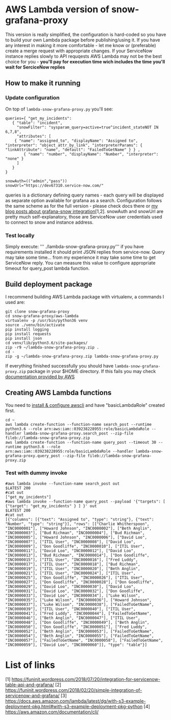 # AWS Lambda version of snow-grafana-proxy

This version is really simplified, the configuration is hard-coded so you have to build your own Lambda package before publishing/using it. If you have any interest in making it more comfortable - let me know or (preferable) create a merge request with appropriate changes. If your ServiceNow instance replies slowly to API requqests  AWS Lambda may not be the best choice for you - **you'll pay for execution time wich includes the time you'll wait for SerciceNow replies**

## How to make it running
### Update configuration 
On top of `lambda-snow-grafana-proxy.py` you'll see:
```
queries={ "get_my_incidents": 
   { "table": "incident", 
     "snowFilter": "sysparam_query=active=true^incident_stateNOT IN 6,7,8", 
     "attributes": [ 
	{ "name": "assigned_to", "displayName": "Assigned to", "interpreter": "object_attr_by_link", "interpreterParams": { "linkAttribute": "name", "default": "FailedToGetName" } } , 
        { "name": "number", "displayName": "Number", "interpreter": "none" } 
     ] 
   } 
}

snowAuth=(("admin","pass"))
snowUrl="https://dev67310.service-now.com/"
```
queries is a dictionary defining query names - each query will be displayed as separate option available for grafana as a search. Configuration follows the same scheme as for the full version - please check docs there or [my blog posts about grafana-snow integration](https://funinit.wordpress.com/tag/servicenow/)[1,2]. 
snowAuth and snowUrl are pretty much self-explanatory, those are ServiceNow user credentials used to connect to snow and instance address.
### Test locally
Simply execute: ''' ./lambda-snow-grafana-proxy.py''' if you have requirements installed it should print JSON replies from service-now. Query may take some time... from my experience it may take some time to get ServiceNow reply. You can measure this value to configure appropriate timeout for query_post lambda function.
## Build deployment package
I recommend building AWS Lambda package with virtualenv, a commands I used are:
```
git clone snow-grafana-proxy
cd snow-grafana-proxy/aws-lambda
virtualenv -p /usr/bin/python36 venv
source ./venv/bin/activate
pip install logging
pip install requests
pip install json
cd venv/lib/python3.6/site-packages/
zip -r9 ~/lambda-snow-grafana-proxy.zip .
cd -
zip -g ~/lambda-snow-grafana-proxy.zip lambda-snow-grafana-proxy.py 
```
If everything finished successfully you should have `lambda-snow-grafana-proxy.zip` package in your $HOME directory. If this fails you may check [documentation provided by AWS](https://docs.aws.amazon.com/lambda/latest/dg/with-s3-example-deployment-pkg.html#with-s3-example-deployment-pkg-python)
## Creating AWS Lambda functions
You need to [install & configure awscli](https://aws.amazon.com/documentation/cli/) and have "basicLambdaRole" created first.
```
cd ~ 
aws lambda create-function --function-name search_post --runtime python3.6 --role arn:aws:iam::039238228955:role/basicLambdaRole --handler lambda-snow-grafana-proxy.search_post --zip-file fileb://lambda-snow-grafana-proxy.zip
aws lambda create-function --function-name query_post --timeout 30 --runtime python3.6 --role arn:aws:iam::039238228955:role/basicLambdaRole --handler lambda-snow-grafana-proxy.query_post --zip-file fileb://lambda-snow-grafana-proxy.zip
```
### Test with dummy invoke
```
#aws lambda invoke --function-name search_post out
$LATEST	200
#cat out
["get_my_incidents"]
#aws lambda invoke --function-name query_post --payload '{"targets": [ {"target": "get_my_incidents" } ] }' out
$LATEST	200
#cat out
[{"columns": [{"text": "Assigned to", "type": "string"}, {"text": "Number", "type": "string"}], "rows": [["Charlie Whitherspoon", "INC0000001"], ["Howard Johnson", "INC0000002"], ["Beth Anglin", "INC0000003"], ["Bud Richman", "INC0000004"], ["Bud Richman", "INC0000005"], ["Howard Johnson", "INC0000006"], ["David Loo", "INC0000007"], ["ITIL User", "INC0000008"], ["David Loo", "INC0000009"], ["Don Goodliffe", "INC0000010"], ["ITIL User", "INC0000011"], ["David Loo", "INC0000012"], ["David Loo", "INC0000013"], ["Bud Richman", "INC0000014"], ["Don Goodliffe", "INC0000015"], ["ITIL User", "INC0000016"], ["Fred Luddy", "INC0000017"], ["ITIL User", "INC0000018"], ["Bud Richman", "INC0000019"], ["ITIL User", "INC0000020"], ["Beth Anglin", "INC0000021"], ["ITIL User", "INC0000024"], ["ITIL User", "INC0000025"], ["Don Goodliffe", "INC0000026"], ["ITIL User", "INC0000027"], ["Don Goodliffe", "INC0000028"], ["Don Goodliffe", "INC0000029"], ["David Loo", "INC0000030"], ["David Loo", "INC0000031"], ["David Loo", "INC0000032"], ["Don Goodliffe", "INC0000033"], ["David Loo", "INC0000034"], ["Luke Wilson", "INC0000035"], ["Luke Wilson", "INC0000036"], ["Howard Johnson", "INC0000037"], ["Luke Wilson", "INC0000038"], ["FailedToGetName", "INC0000039"], ["ITIL User", "INC0000040"], ["ITIL User", "INC0000041"], ["Fred Luddy", "INC0000044"], ["FailedToGetName", "INC0000046"], ["Beth Anglin", "INC0000047"], ["ITIL User", "INC0000048"], ["Don Goodliffe", "INC0000049"], ["Beth Anglin", "INC0000050"], ["Don Goodliffe", "INC0000051"], ["Fred Luddy", "INC0000052"], ["Beth Anglin", "INC0000053"], ["FailedToGetName", "INC0000054"], ["Beth Anglin", "INC0000055"], ["FailedToGetName", "INC0000057"], ["FailedToGetName", "INC0000058"], ["FailedToGetName", "INC0000059"], ["David Loo", "INC0000060"]], "type": "table"}]
```

# List of links
[1] https://funinit.wordpress.com/2018/07/20/integration-for-servicenow-table-api-and-grafana/
[2] https://funinit.wordpress.com/2018/02/20/simple-integration-of-servicenow-and-grafana/
[3] https://docs.aws.amazon.com/lambda/latest/dg/with-s3-example-deployment-pkg.html#with-s3-example-deployment-pkg-python
[4] https://aws.amazon.com/documentation/cli/
